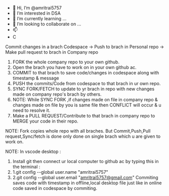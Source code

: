 - 👋 Hi, I’m @amritrai5757
- 👀 I’m interested in DSA
- 🌱 I’m currently learning ...
- 💞️ I’m looking to collaborate on ...
- 📫 
- C

Commit changes in a brach Codespace -> Push to brach in Personal repo -> Make pull request to brach in Company repo

1. FORK the whole company repo to your own github.
2. Open the brach you have to work on in your own github ac.
3. COMMIT to that brach to save code/changes in codespace along with timestamp & message
4. PUSH the commits/Code from codespace to that brach in ur own repo.
5. SYNC FORK/FETCH to update to yr brach in repo with new changes made on company repo's brach by others.
6. NOTE: While SYNC FORK ,if changes made on file in company repo & changes made on file by you is same file then CONFLICT will occur & u need to resolve it. 
7. Make a PULL REQUEST/Contribute to that brach in company repo to MERGE your code in their repo.

NOTE: Fork copies whole repo with all braches.
      But Commit,Push,Pull request,Sync/fetch is done only done on single brach which u are given to work on.
      
NOTE: In vscode desktop : 
1. Install git then connect ur local computer to github ac by typing this in the terminal : 
2. 1.git config --global user.name "amritrai5757" 
3. 2.git config --global user.email "amritrai5757@gmail.com"
Commiting saves code with timestamp in offline,local desktop file just like in online code saved in codespace by commiting. 
